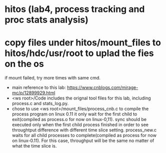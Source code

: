 # hitos (lab4, process tracking and proc stats analysis)

# copy files under hitos/mount_files to hitos/hdc/usr/root to uplad the fies on the os

if mount failed, try more times with same cmd.

- main reference to this lab: https://www.cnblogs.com/mirage-mc/p/12899929.html
- \<ws root\>/Code includes the orignal tool files for this lab, including process.c and stats_log.py.
- chose to use \<ws root\>/mount_files/process_cnb.c to compile the process program on linux 0.11
  it only wait for the first child to exit(compiled as process.o for now on linux-0,11). sync should 
  be executed only when the first child process finished in order to see throughtput difference with 
  different time slice setting. process_new.c waits for all child processes to complete(compiled as 
  process for now on linux-0.11).  For this case, throughput will be the same no matter of what the 
  time slice is.

